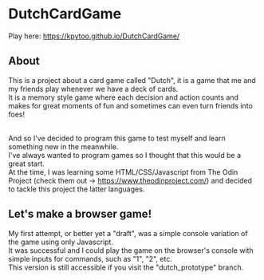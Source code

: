 # DutchCardGame
Play here: https://kpytoo.github.io/DutchCardGame/

## About
This is a project about a card game called "Dutch", it is a game that me and my friends play whenever we have a deck of cards. <br/>
It is a memory style game where each decision and action counts and makes for great moments of fun and sometimes can even turn friends into foes! <br/><br/>

And so I've decided to program this game to test myself and learn something new in the meanwhile.<br/>
I've always wanted to program games so I thought that this would be a great start. <br/>
At the time, I was learning some HTML/CSS/Javascript from The Odin Project (check them out -> https://www.theodinproject.com/) and decided to tackle this project the latter languages.

## Let's make a browser game!
My first attempt, or better yet a "draft", was a simple console variation of the game using only Javascript. <br/>
It was successful and I could play the game on the browser's console with simple inputs for commands, such as "1", "2", etc. <br/>
This version is still accessible if you visit the "dutch_prototype" branch. <br/>
